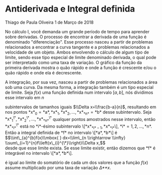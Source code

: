 Antiderivada e Integral definida
================
Thiago de Paula Oliveira
1 de Março de 2018

No cálculo I, você demanda um grande período de tempo para aprender sobre derivadas. O processo de encontrar a derivada de uma função é denominado "diferenciação". Esse processo nasceu a partir de problemas relacionados a encontrar a curva tangente e a problemas relacionados a velocidade de um objeto. Ambos envolvendo o cálculo de algum tipo de limite, sendo esse tipo especial de limite denominado derivada, o qual pode ser interpretado como uma taxa de variação. O gráfico da função da primeira derivada mostra o quão rápido e onde a função é crescente e/ou o quão rápido e onde ela é decrescente.

A integração, por sua vez, nasceu a partir de problemas relacionados a área sob uma curva. Da mesma forma, a integração também é um tipo especial de limite. Seja <span class="inlinecode">*f*(*x*)</span> uma função definida num intervalo <span class="inlinecode">\[*a*, *b*\]</span>, nós dividimos esse intervalo em <span class="inlinecode">*n*
<div>
subintervalos de tamanhos iguais <span class="inlinecode">$\\Delta x=\\frac{b-a}{n}$</span>, resultando em nos pontos <span class="inlinecode">*x*<sub>0</sub> = *a*, *x*<sub>1</sub>, *x*<sub>2</sub>, …, *x*<sub>*n*</sub> = *b*</span> desse subintervalo. Seja <span class="inlinecode">*x*<sub>1</sub><sup>\*</sup>, *x*<sub>2</sub><sup>\*</sup>, …, *x*<sub>*n*</sub><sup>\*</sup></span> qualquer pontos amostrados nesse intervalo, então <span class="inlinecode">*x*<sub>*i*</sub><sup>\*</sup></span> está no <span class="inlinecode">*i*</span>-ésimo subintervalo <span class="inlinecode">\[*x*<sub>*i* − 1</sub>, *x*<sub>*i*</sub>\], *i* = 1, 2, …, *n*</span>. Então a integral definida de <span class="inlinecode">*f*</span> no intervalo <span class="inlinecode">\[*a*, *b*\]</span> é
<div>
$$\\int\_{a}^{b}f(x)\\mbox{ } dx=\\lim\_{n \\rightarrow \\infty} \\sum\_{i=1}^{n}f\\left(x\_{i}^{\*}\\right)\\Delta x,$$
<div>
desde que esse limite exista. Se esse limite existir, então dizemos que <span class="inlinecode">*f*</span> é integrável no intervalo <span class="inlinecode">\[*a*, *b*\]</span>.

é igual ao limite do somatório de cada um dos valores que a função *f*(*x*) assume multiplicado por uma taxa de variação *Δ**x*.
